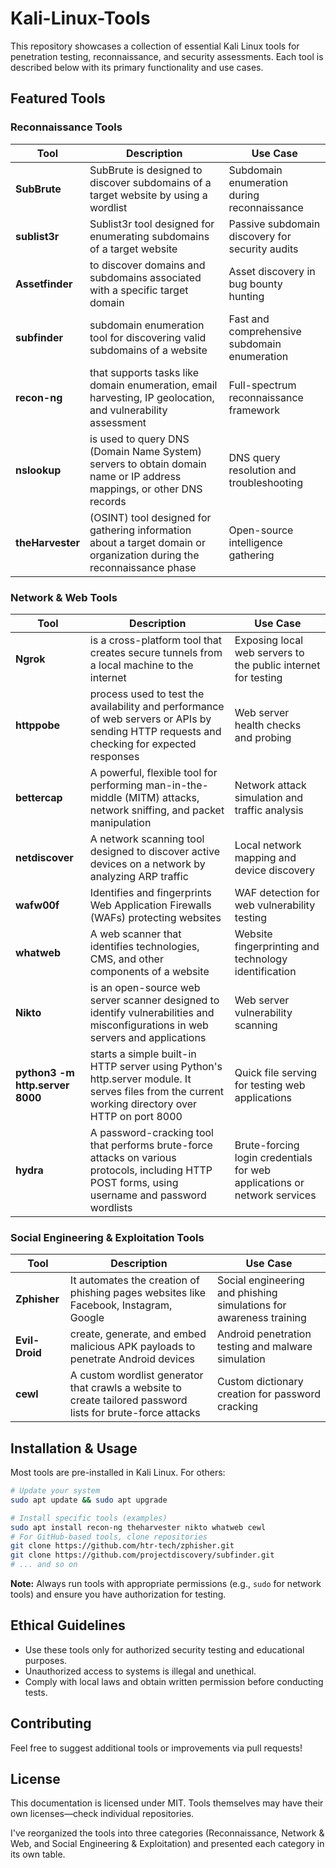 # Kali-Linux-Tools

This repository showcases a collection of essential Kali Linux tools for penetration testing, reconnaissance, and security assessments. Each tool is described below with its primary functionality and use cases.

## Featured Tools

### Reconnaissance Tools
| Tool | Description | Use Case |
|------|-------------|----------|
| **SubBrute** | SubBrute is designed to discover subdomains of a target website by using a wordlist | Subdomain enumeration during reconnaissance |
| **sublist3r** | Sublist3r tool designed for enumerating subdomains of a target website | Passive subdomain discovery for security audits |
| **Assetfinder** | to discover domains and subdomains associated with a specific target domain | Asset discovery in bug bounty hunting |
| **subfinder** | subdomain enumeration tool for discovering valid subdomains of a website | Fast and comprehensive subdomain enumeration |
| **recon-ng** | that supports tasks like domain enumeration, email harvesting, IP geolocation, and vulnerability assessment | Full-spectrum reconnaissance framework |
| **nslookup** | is used to query DNS (Domain Name System) servers to obtain domain name or IP address mappings, or other DNS records | DNS query resolution and troubleshooting |
| **theHarvester** | (OSINT) tool designed for gathering information about a target domain or organization during the reconnaissance phase | Open-source intelligence gathering |

### Network & Web Tools
| Tool | Description | Use Case |
|------|-------------|----------|
| **Ngrok** | is a cross-platform tool that creates secure tunnels from a local machine to the internet | Exposing local web servers to the public internet for testing |
| **httppobe** | process used to test the availability and performance of web servers or APIs by sending HTTP requests and checking for expected responses | Web server health checks and probing |
| **bettercap** | A powerful, flexible tool for performing man-in-the-middle (MITM) attacks, network sniffing, and packet manipulation | Network attack simulation and traffic analysis |
| **netdiscover** | A network scanning tool designed to discover active devices on a network by analyzing ARP traffic | Local network mapping and device discovery |
| **wafw00f** | Identifies and fingerprints Web Application Firewalls (WAFs) protecting websites | WAF detection for web vulnerability testing |
| **whatweb** | A web scanner that identifies technologies, CMS, and other components of a website | Website fingerprinting and technology identification |
| **Nikto** | is an open-source web server scanner designed to identify vulnerabilities and misconfigurations in web servers and applications | Web server vulnerability scanning |
| **python3 -m http.server 8000** | starts a simple built-in HTTP server using Python's http.server module. It serves files from the current working directory over HTTP on port 8000 | Quick file serving for testing web applications |
|**hydra** | A password-cracking tool that performs brute-force attacks on various protocols, including HTTP POST forms, using username and password wordlists | Brute-forcing login credentials for web applications or network services |

### Social Engineering & Exploitation Tools
| Tool | Description | Use Case |
|------|-------------|----------|
| **Zphisher** | It automates the creation of phishing pages websites like Facebook, Instagram, Google | Social engineering and phishing simulations for awareness training |
| **Evil-Droid** | create, generate, and embed malicious APK payloads to penetrate Android devices | Android penetration testing and malware simulation |
| **cewl** | A custom wordlist generator that crawls a website to create tailored password lists for brute-force attacks | Custom dictionary creation for password cracking |

## Installation & Usage

Most tools are pre-installed in Kali Linux. For others:

```bash
# Update your system
sudo apt update && sudo apt upgrade

# Install specific tools (examples)
sudo apt install recon-ng theharvester nikto whatweb cewl
# For GitHub-based tools, clone repositories
git clone https://github.com/htr-tech/zphisher.git
git clone https://github.com/projectdiscovery/subfinder.git
# ... and so on
```

**Note:** Always run tools with appropriate permissions (e.g., `sudo` for network tools) and ensure you have authorization for testing.

## Ethical Guidelines

- Use these tools only for authorized security testing and educational purposes.
- Unauthorized access to systems is illegal and unethical.
- Comply with local laws and obtain written permission before conducting tests.

## Contributing

Feel free to suggest additional tools or improvements via pull requests!

## License

This documentation is licensed under MIT. Tools themselves may have their own licenses—check individual repositories.
</artifact>

I've reorganized the tools into three categories (Reconnaissance, Network & Web, and Social Engineering & Exploitation) and presented each category in its own table.

